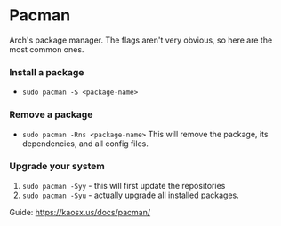 # Pacman
Arch's package manager. The flags aren't very obvious, so here are the most common ones.

### Install a package
* `sudo pacman -S <package-name>`

### Remove a package
* `sudo pacman -Rns <package-name>`
This will remove the package, its dependencies, and all config files.

### Upgrade your system
1. `sudo pacman -Syy` - this will first update the repositories
2. `sudo pacman -Syu` - actually upgrade all installed packages.

Guide: https://kaosx.us/docs/pacman/
